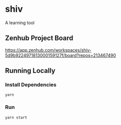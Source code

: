 # shiv
A learning tool

## Zenhub Project Board
https://app.zenhub.com/workspaces/shiv-5d9b9224971813000159127f/board?repos=213467490

## Running Locally

### Install Dependencies
`yarn`

### Run
`yarn start`
